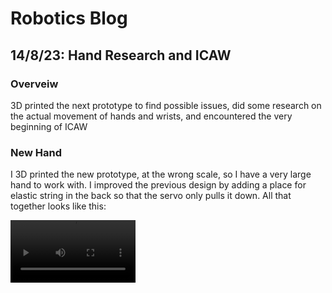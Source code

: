 # Robotics Blog 

## 14/8/23: Hand Research and ICAW 

### Overveiw

3D printed the next prototype to find possible issues, did some research on the actual movement of hands and wrists, and encountered the very beginning of ICAW

### New Hand

I 3D printed the new prototype, at the wrong scale, so I have a very large hand to work with. I improved the previous design by adding a place for elastic string in the back so that the servo only pulls it down. All that together looks like this:

<video src="../Images/Jank thumb move.MOV" controls="controls" style="max-width: 200px;">
</video>

